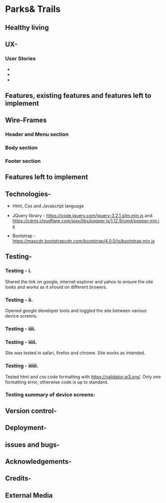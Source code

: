 # Parks& Trails


## Healthy living


## UX-


### User Stories

* 
* 
* 

## Features, existing features and features left to implement



## Wire-Frames


### Header and Menu section


### Body section 


### Footer section


## Features left to implement



## Technologies-

* Html, Css and Javascript language

* JQuery library - https://code.jquery.com/jquery-3.2.1.slim.min.js and https://cdnjs.cloudflare.com/ajax/libs/popper.js/1.12.9/umd/popper.min.js

* Bootstrap - https://maxcdn.bootstrapcdn.com/bootstrap/4.0.0/js/bootstrap.min.js

## Testing-

### Testing - i.
Shared the link on google, internet explorer and yahoo to ensure the site looks and works as it should on different browers. 

### Testing - ii. 
Opened google developer tools and toggled the site between various device screens.

### Testing - iiii. 


### Testing - iiiii.
Site was tested in safari, firefox and chrome. Site works as intended.

### Testing - iiiiii.
Tested html and css code formatting with https://validator.w3.org/. Only one formatting error, otherwise code is up to standard.

### Testing summary of device screens: 


## Version control-


## Deployment-


## issues and bugs-


## Acknowledgements-



## Credits-


## External Media 
